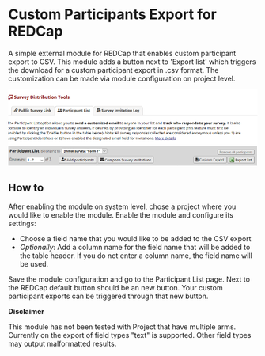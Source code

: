 # Custom Participants Export for REDCap

A simple external module for REDCap that enables custom participant export to CSV. 
This module adds a button next to 'Export list' which triggers the download for a custom participant export in .csv format. The customization can be made via module configuration on project level.

![Module Screenshot](./img/screenshot.png "Module Screenshot")

## How to
After enabling the module on system level, chose a project where you would like to enable the module. Enable the module and configure its settings:
- Choose a field name that you would like to be added to the CSV export
- *Optionally*: Add a column name for the field name that will be added to the table header. If you do not enter a column name, the field name will be used.

Save the module configuration and go to the Participant List page. Next to the REDCap default button should be an new button. Your custom participant exports can be triggered through that new button.

**Disclaimer**

This module has not been tested with Project that have multiple arms.
Currently on the export of field types "text" is supported. Other field types may output malformatted results.


